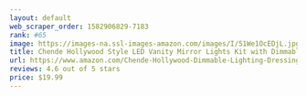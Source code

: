 ```yaml
---
layout: default 
﻿web_scraper_order: 1582906829-7183
rank: #65
image: https://images-na.ssl-images-amazon.com/images/I/51We1OcEDjL.jpg
title: Chende Hollywood Style LED Vanity Mirror Lights Kit with Dimmable Light Bulbs, Lighting Fixture…
url: https://www.amazon.com/Chende-Hollywood-Dimmable-Lighting-Dressing/dp/B075XLRHNQ/ref=zg_mw_hi_65?_encoding=UTF8&psc=1&refRID=DCHN01BKZ4RN4FT7PJ7H
reviews: 4.6 out of 5 stars
price: $19.99 
---
```

